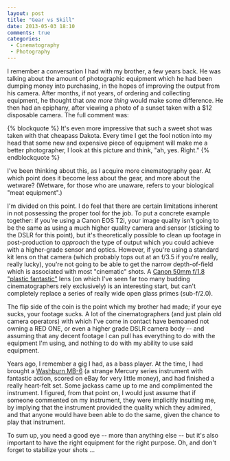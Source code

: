 ```yaml
---
layout: post
title: "Gear vs Skill"
date: 2013-05-03 18:10
comments: true
categories: 
 - Cinematography
 - Photography
---
```


I remember a conversation I had with my brother, a few years back. He was
talking about the amount of photographic equipment which he had been dumping
money into purchasing, in the hopes of improving the output from his camera.
After months, if not years, of ordering and collecting equipment, he thought
that *one more thing* would make some difference. He then had an epiphany,
after viewing a photo of a sunset taken with a $12 disposable camera. The
full comment was:

{% blockquote %}
It's even more impressive that such a sweet shot was taken with that cheapass Dakota. Every time I get the fool notion into my head that some new and expensive piece of equipment will make me a better photographer, I look at this picture and think, "ah, yes. Right."
{% endblockquote %}

I've been thinking about this, as I acquire more cinematography gear. At
which point does it become less about the gear, and more about the wetware?
(Wetware, for those who are unaware, refers to your biological "meat
equipment".)

I'm divided on this point. I do feel that there are certain limitations
inherent in not possessing the proper tool for the job. To put a concrete
example together: if you're using a Canon EOS T2i, your image quality isn't
going to be the same as using a much higher quality camera and sensor
(sticking to the DSLR for this point), but it's theoretically possible to
clean up footage in post-production to *approach* the type of output which
you could achieve with a higher-grade sensor and optics. However, if you're
using a standard kit lens on that camera (which probably tops out at an f/3.5
if you're really, really lucky), you're not going to be able to get the
narrow depth-of-field which is associated with most "cinematic" shots. A
[Canon 50mm f/1.8 "plastic fantastic"][2] lens (on which I've seen far too many
budding cinematographers rely exclusively) is an interesting start, but can't
completely replace a series of really wide open glass primes (sub-f/2.0).

 [2]: http://www.usa.canon.com/cusa/consumer/products/cameras/ef_lens_lineup/ef_50mm_f_1_8_ii

The flip side of the coin is the point which my brother had made; if your
eye sucks, your footage sucks. A lot of the cinematographers (and just plain
old camera operators) with which I've come in contact have bemoaned not
owning a RED ONE, or even a higher grade DSLR camera body -- and assuming
that any decent footage I can pull has everything to do with the equipment
I'm using, and nothing to do with my ability to use said equipment.

Years ago, I remember a gig I had, as a bass player. At the time, I had
brought a [Washburn MB-6][3] (a strange Mercury series instrument with
fantastic action, scored on eBay for very little money), and had finished
a really heart-felt set. Some jackass came up to me and complimented the
instrument.  I figured, from that point on, I would just assume that if
someone commented on my instrument, they were implicitly insulting me, by
implying that the instrument provided the quality which they admired, and
that anyone would have been able to do the same, given the chance to play
that instrument.

 [3]: http://www.vintagewashburn.com/Bass/Mercurybass.html

To sum up, you need a good eye -- more than anything else -- but it's also
important to have the right equipment for the right purpose. Oh, and don't
forget to stabilize your shots ...

